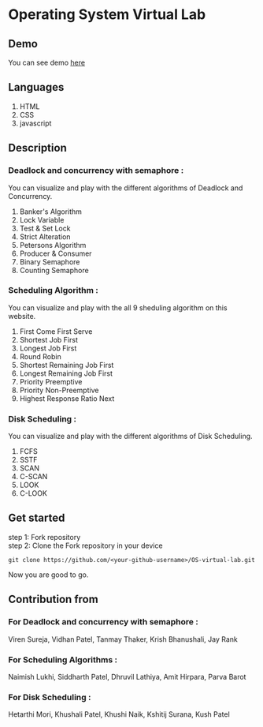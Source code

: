 # Operating System Virtual Lab

## Demo

You can see demo [here](https://naim30.github.io/OS-virtual-lab/.)

## Languages

1. HTML
2. CSS
3. javascript

## Description

### Deadlock and concurrency with semaphore :

You can visualize and play with the different algorithms of Deadlock and Concurrency.

1. Banker's Algorithm
2. Lock Variable
3. Test & Set Lock
4. Strict Alteration
5. Petersons Algorithm
6. Producer & Consumer
7. Binary Semaphore
8. Counting Semaphore

### Scheduling Algorithm :

You can visualize and play with the all 9 sheduling algorithm on this website.

1. First Come First Serve
2. Shortest Job First
3. Longest Job First
4. Round Robin
5. Shortest Remaining Job First
6. Longest Remaining Job First
7. Priority Preemptive
8. Priority Non-Preemptive
9. Highest Response Ratio Next

### Disk Scheduling :

You can visualize and play with the different algorithms of Disk Scheduling.

1. FCFS
2. SSTF
3. SCAN
4. C-SCAN
5. LOOK
6. C-LOOK

## Get started

step 1: Fork repository\
step 2: Clone the Fork repository in your device

```terminal
git clone https://github.com/<your-github-username>/OS-virtual-lab.git
```

Now you are good to go.

## Contribution from

### For Deadlock and concurrency with semaphore :

Viren Sureja,
Vidhan Patel,
Tanmay Thaker,
Krish Bhanushali,
Jay Rank

### For Scheduling Algorithms :

Naimish Lukhi,
Siddharth Patel,
Dhruvil Lathiya,
Amit Hirpara,
Parva Barot

### For Disk Scheduling :

Hetarthi Mori,
Khushali Patel,
Khushi Naik,
Kshitij Surana,
Kush Patel
